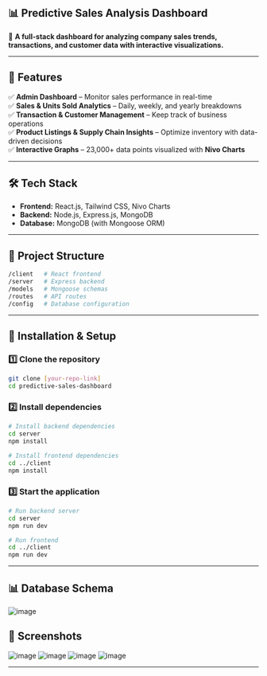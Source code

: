 ## 📊 Predictive Sales Analysis Dashboard  

🚀 **A full-stack dashboard for analyzing company sales trends, transactions, and customer data with interactive visualizations.**  

---

## 📌 Features  

✅ **Admin Dashboard** – Monitor sales performance in real-time  
✅ **Sales & Units Sold Analytics** – Daily, weekly, and yearly breakdowns  
✅ **Transaction & Customer Management** – Keep track of business operations  
✅ **Product Listings & Supply Chain Insights** – Optimize inventory with data-driven decisions  
✅ **Interactive Graphs** – 23,000+ data points visualized with **Nivo Charts**  

---

## 🛠 Tech Stack  

- **Frontend:** React.js, Tailwind CSS, Nivo Charts  
- **Backend:** Node.js, Express.js, MongoDB  
- **Database:** MongoDB (with Mongoose ORM)  

---

## 📂 Project Structure  

```bash
/client   # React frontend  
/server   # Express backend  
/models   # Mongoose schemas  
/routes   # API routes  
/config   # Database configuration  
```

---

## 🚀 Installation & Setup  

### 1️⃣ Clone the repository  

```bash
git clone [your-repo-link]
cd predictive-sales-dashboard
```

### 2️⃣ Install dependencies  

```bash
# Install backend dependencies
cd server
npm install

# Install frontend dependencies
cd ../client
npm install
```

### 3️⃣ Start the application  

```bash
# Run backend server
cd server
npm run dev

# Run frontend
cd ../client
npm run dev
```

---

## 📊 Database Schema  

![image](https://github.com/user-attachments/assets/0074b68f-5c23-4d89-9b7f-2f9c19bb751e)


## 🌟 Screenshots  

![image](https://github.com/user-attachments/assets/82aff591-2fad-41dc-ada4-36a04f6ee64f)
![image](https://github.com/user-attachments/assets/2ab9d5fd-1f74-4212-b537-003851278a1d)
![image](https://github.com/user-attachments/assets/976b2492-0587-40a5-8e8d-7e2fdd7db07b)
![image](https://github.com/user-attachments/assets/1bf3a078-e303-4d89-a817-0a58e04867e2)


---
